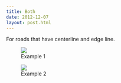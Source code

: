 ```yaml
---
title: Both
date: 2012-12-07
layout: post.html
---
```


For roads that have centerline and edge line.
<div class="gallery">
    <figure >
        <a class="modal-btn"><img src="/ml-road-safety-labeling/assets/graphics/images/both_1.jpg"></a>
        <figcaption> Example 1</figcaption>
    </figure> 
    <figure >
        <a class="modal-btn"><img src="/ml-road-safety-labeling/assets/graphics/images/both_2.jpg"></a>
        <figcaption> Example 2</figcaption>
    </figure> 
</div>